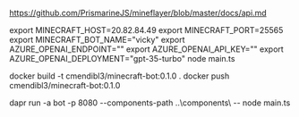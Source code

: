 https://github.com/PrismarineJS/mineflayer/blob/master/docs/api.md

export MINECRAFT_HOST=20.82.84.49 
export MINECRAFT_PORT=25565
export MINECRAFT_BOT_NAME="vicky"
export AZURE_OPENAI_ENDPOINT="<endpoint>"
export AZURE_OPENAI_API_KEY="<key>"
export AZURE_OPENAI_DEPLOYMENT="gpt-35-turbo"
node main.ts

docker build -t cmendibl3/minecraft-bot:0.1.0 .
docker push cmendibl3/minecraft-bot:0.1.0 

dapr run -a bot -p 8080 --components-path ..\components\ -- node main.ts